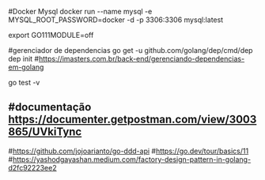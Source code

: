 #Docker Mysql
    docker run --name mysql -e MYSQL_ROOT_PASSWORD=docker -d -p 3306:3306  mysql:latest


export GO111MODULE=off

#gerenciador de dependencias
    go get -u github.com/golang/dep/cmd/dep
    dep init
    #https://imasters.com.br/back-end/gerenciando-dependencias-em-golang

go test -v

#documentação
https://documenter.getpostman.com/view/3003865/UVkiTync
------------------------------------------------------------
#https://github.com/jojoarianto/go-ddd-api
#https://go.dev/tour/basics/11
#https://yashodgayashan.medium.com/factory-design-pattern-in-golang-d2fc92223ee2